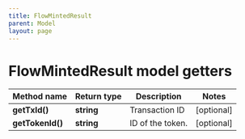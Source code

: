 ```yaml
---
title: FlowMintedResult
parent: Model
layout: page
---
```


# FlowMintedResult model getters

Method name | Return type | Description | Notes
------------ | ------------- | ------------- | -------------
**getTxId()** | **string** | Transaction ID | [optional]
**getTokenId()** | **string** | ID of the token. | [optional]

